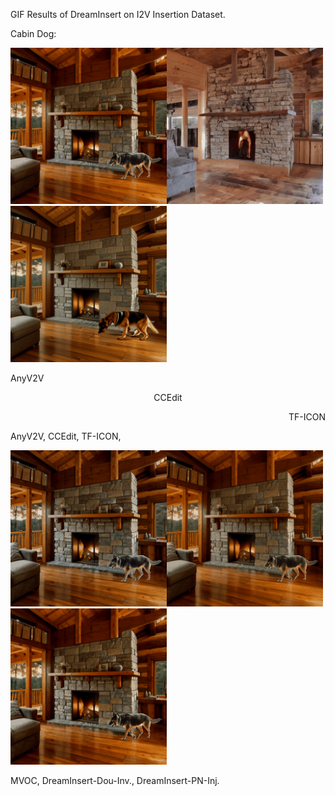 GIF Results of DreamInsert on I2V Insertion Dataset.


Cabin Dog:

<img src="https://github.com/anony123454321/anonymous-work/blob/main/assets/cabin_dog/AnyV2V.gif" width="250px"/><img src="https://github.com/anony123454321/anonymous-work/blob/main/assets/cabin_dog/CCEdit.gif" width="250px"/><img src="https://github.com/anony123454321/anonymous-work/blob/main/assets/cabin_dog/TF-ICON.gif" width="250px"/>

<p align="left">AnyV2V</p> <center> CCEdit</center> <p align="right">TF-ICON</p> 
AnyV2V,  CCEdit,  TF-ICON,

<img src="https://github.com/anony123454321/anonymous-work/blob/main/assets/cabin_dog/MVOC.gif" width="250px"/><img src="https://github.com/anony123454321/anonymous-work/blob/main/assets/cabin_dog/DreamInsert-Dou-Inv.gif" width="250px"/><img src="https://github.com/anony123454321/anonymous-work/blob/main/assets/cabin_dog/DreamInsert-PN-Inj.gif" width="250px"/>

MVOC,  DreamInsert-Dou-Inv., DreamInsert-PN-Inj.






